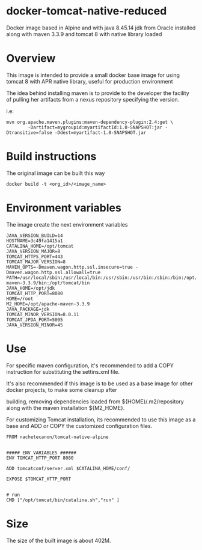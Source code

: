 # docker-tomcat-native-reduced
Docker image based in Alpine and with java 8.45.14 jdk from Oracle installed along with maven 3.3.9 and tomcat 8 with native library loaded

# Overview
This image is intended to provide a small docker base image for using tomcat 8 with APR native library, useful for production environment

The idea behind installing maven is to provide to the developer the facility of pulling her artifacts from a nexus repository specifying the version.

i.e:
```
mvn org.apache.maven.plugins:maven-dependency-plugin:2.4:get \
        -Dartifact=mygroupid:myartifactId:1.0-SNAPSHOT:jar -Dtransitive=false -Ddest=myartifact-1.0-SNAPSHOT.jar
```

# Build instructions

The original image can be built this way

```
docker build -t <org_id>/<image_name>
```

# Environment variables

The image create the next environment variables
```
JAVA_VERSION_BUILD=14
HOSTNAME=3c49fa1415a1
CATALINA_HOME=/opt/tomcat
JAVA_VERSION_MAJOR=8
TOMCAT_HTTPS_PORT=443
TOMCAT_MAJOR_VERSION=8
MAVEN_OPTS=-Dmaven.wagon.http.ssl.insecure=true -Dmaven.wagon.http.ssl.allowall=true
PATH=/usr/local/sbin:/usr/local/bin:/usr/sbin:/usr/bin:/sbin:/bin:/opt/jdk/bin:/opt/apache-maven-3.3.9/bin:/opt/tomcat/bin
JAVA_HOME=/opt/jdk
TOMCAT_HTTP_PORT=8080
HOME=/root
M2_HOME=/opt/apache-maven-3.3.9
JAVA_PACKAGE=jdk
TOMCAT_MINOR_VERSION=8.0.11
TOMCAT_JPDA_PORT=5005
JAVA_VERSION_MINOR=45
```
# Use

For specific maven configuration, it's recommended to add a COPY instruction for substituting the settins.xml file.

It's also recommended if this image is to be used as a base image for other docker projects, to make some cleanup after
 
 building, removing dependencies loaded from ${HOME}/.m2/repository along with the maven installation ${M2_HOME}.
 
 For customizing Tomcat installation, its recommended to use this image as a base and ADD or COPY the customized configuration files.
 
```
FROM nachetecanon/tomcat-native-alpine


##### ENV VARIABLES ######
ENV TOMCAT_HTTP_PORT 8080

ADD tomcatconf/server.xml $CATALINA_HOME/conf/

EXPOSE $TOMCAT_HTTP_PORT


# run
CMD ["/opt/tomcat/bin/catalina.sh","run" ]
```
# Size

The size of the built image is about 402M.
